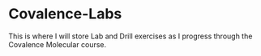 # Covalence-Labs

This is where I will store Lab and Drill exercises as I progress through the Covalence Molecular course.
